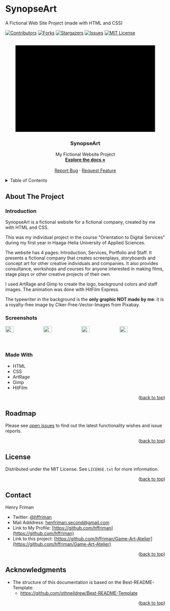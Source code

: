 # SynopseArt
A Fictional Web Site Project (made with HTML and CSS)

<div id="top"></div>
<!--
*** Thanks for checking out the Best-README-Template. If you have a suggestion
*** that would make this better, please fork the repo and create a pull request
*** or simply open an issue with the tag "enhancement".
*** Don't forget to give the project a star!
*** Thanks again! Now go create something AMAZING! :D
-->

<!-- PROJECT SHIELDS -->
<!--
*** I'm using markdown "reference style" links for readability.
*** Reference links are enclosed in brackets [ ] instead of parentheses ( ).
*** See the bottom of this document for the declaration of the reference variables
*** for contributors-url, forks-url, etc. This is an optional, concise syntax you may use.
*** https://www.markdownguide.org/basic-syntax/#reference-style-links
-->
[![Contributors][contributors-shield]][contributors-url]
[![Forks][forks-shield]][forks-url]
[![Stargazers][stars-shield]][stars-url]
[![Issues][issues-shield]][issues-url]
[![MIT License][license-shield]][license-url]


<!-- PROJECT LOGO -->
<br />
<div align="center">
  <a href="https://img.shields.io/github/stars/hffriman/SynopseArt">
    <img src="images/animation.gif" alt="Logo" width="440" height="272">
  </a>
 </div>

<h3 align="center">SynopseArt</h3>

  <p align="center">
    My Fictional Website Project
    <br />
    <a href="https://github.com/hffriman/SynopseArt"><strong>Explore the docs »</strong></a>
    <br />
    <br />
    <a href="https://github.com/hffriman/SynopseArt/issues">Report Bug</a>
    ·
    <a href="https://github.com/hffriman/SynopseArt/issues">Request Feature</a>
  </p>
</div>



<!-- TABLE OF CONTENTS -->
<details>
  <summary>Table of Contents</summary>
  <ol>
    <li>
      <a href="#about-the-project">About The Project</a>
      <ul>
        <li><a href="#introduction">Introduction</a></li>
        <li><a href="#screenshots">Screenshots</a></li>
        <li><a href="#built-with">Built With</a></li>
      </ul>
    </li>
    <li><a href="#roadmap">Roadmap</a></li>
    <li><a href="#contributing">Contributing</a></li>
    <li><a href="#license">License</a></li>
    <li><a href="#contact">Contact</a></li>
  </ol>
</details>


<!-- ABOUT THE PROJECT -->
## About The Project


### Introduction

SynopseArt is a fictional website for a fictional company, created by me with HTML and CSS.

This was my individual project in the course "Orientation to Digital Services" during my first year in Haaga-Helia University of Applied Sciences.

The website has 4 pages: Introduction, Services, Portfolio and Staff. It presents a fictional company that creates screenplays, storyboards and concept art for other creative individuals and companies. It also provides consultance, workshops and courses for anyone interested in making films, stage plays or other creative projects of their own.

I used ArtRage and Gimp to create the logo, background colors and staff images. The animation was done with HitFilm Express.

The typewriter in the background is the <b>only graphic NOT made by me</b>: it is a royalty-free image by Clker-Free-Vector-Images from Pixabay.

### Screenshots

<div>
   <img src="images/android-screenshot-1.jpg" width="23%" height="23%">
   <img src="images/android-screenshot-2.jpg" width="23%" height="23%">
   <img src="images/android-screenshot-3.jpg" width="23%" height="23%">   
   <img src="images/android-screenshot-4.jpg" width="23%" height="23%">
</div>
<br>
<br>

### Made With

* HTML
* CSS
* ArtRage
* Gimp
* HitFilm

<p align="right">(<a href="#top">back to top</a>)</p>


<!-- ROADMAP -->
## Roadmap

Please see [open issues](https://github.com/hffriman/Game-Art-Atelier/issues) to find out the latest functionality wishes and issue reports.

<p align="right">(<a href="#top">back to top</a>)</p>



<!-- LICENSE -->
## License

Distributed under the MIT License. See `LICENSE.txt` for more information.

<p align="right">(<a href="#top">back to top</a>)</p>



<!-- CONTACT -->
## Contact

Henry Friman
  * Twitter: [@hffriman](https://twitter.com/@hfffennec)
  * Mail Adddress: henfriman.second@gmail.com
  * Link to My Profile: [https://github.com/hffriman](https://github.com/hffriman)
  * Link to this project: [https://github.com/hffriman/Game-Art-Atelier](https://github.com/hffriman/Game-Art-Atelier)

<p align="right">(<a href="#top">back to top</a>)</p>

<!-- ACKNOWLEDGMENTS -->
## Acknowledgments

* The structure of this documentation is based on the Best-README-Template:
  * https://github.com/othneildrew/Best-README-Template

<p align="right">(<a href="#top">back to top</a>)</p>

<!-- MARKDOWN LINKS & IMAGES -->
<!-- https://www.markdownguide.org/basic-syntax/#reference-style-links -->
[contributors-shield]: https://img.shields.io/github/contributors/hffriman/SynopseArt.svg?style=for-the-badge
[contributors-url]: https://github.com/hffriman/SynopseArt/graphs/contributors
[forks-shield]: https://img.shields.io/github/forks/hffriman/SynopseArt.svg?style=for-the-badge
[forks-url]: https://github.com/hffriman/SynopseArt/network/members
[stars-shield]: https://img.shields.io/github/stars/hffriman/SynopseArt?style=for-the-badge
[stars-url]: https://github.com/hffriman/SynopseArt/stargazers
[issues-shield]: https://img.shields.io/github/issues/hffriman/SynopseArt.svg?style=for-the-badge
[issues-url]: https://github.com/hffriman/SynopseArt/issues
[license-shield]: https://img.shields.io/github/license/hffriman/SynopseArt.svg?style=for-the-badge
[license-url]: https://github.com/hffriman/SynopseArt/blob/master/LICENSE.txt
[product-screenshot]: images/screenshot.png
